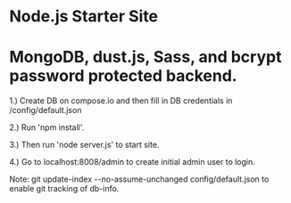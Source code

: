 Node.js Starter Site
==========

MongoDB, dust.js, Sass, and bcrypt password protected backend.
==========

1.)   Create DB on compose.io and then fill in DB credentials in /config/default.json

2.)   Run 'npm install'.

3.)   Then run 'node server.js' to start site.

4.)   Go to localhost:8008/admin to create initial admin user to login.


Note:
git update-index --no-assume-unchanged config/default.json to enable git tracking of db-info.
